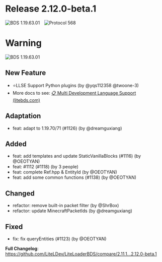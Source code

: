 # Release 2.12.0-beta.1

![BDS 1.19.63.01](https://img.shields.io/badge/BDS-1.19.71.02-blue?style=for-the-badge)&emsp;![Protocol 568](https://img.shields.io/badge/Protocol-575-orange?style=for-the-badge)

# Warning
![BDS 1.19.63.01](https://img.shields.io/badge/NoSupport-1.19.70.02-red?style=for-the-badge)&emsp;

## New Feature

- ⭐LLSE Support Python plugins (by @yqs112358 @twoone-3)
- More docs to see: [📋 Multi Development Language Support (litebds.com)](https://docs.litebds.com/en/#/LLSEPluginDevelopment/LanguageSupport?id=python-language-support-description)

## Adaptation

- feat: adapt to 1.19.70/71 (#1126) (by @dreamguxiang)

## Added

- feat: add templates and update StaticVanillaBlocks (#1116) (by @OEOTYAN)
- feat: #1112 (#1118) (by 3 people)
- feat: complete Ref.hpp & EntityId (by @OEOTYAN)
- feat: add some common functions (#1138)  (by @OEOTYAN)

## Changed

- refactor: remove built-in packet filter  (by @ShrBox)
- refactor: update MinecraftPacketIds (by @dreamguxiang)

## Fixed

- fix: fix queryEntities (#1123)  (by @OEOTYAN)

**Full Changelog**: https://github.com/LiteLDev/LiteLoaderBDS/compare/2.11.1...2.12.0-beta.1
